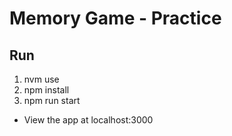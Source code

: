 
# Memory Game - Practice

## Run
1. nvm use
2. npm install
3. npm run start

- View the app at localhost:3000
